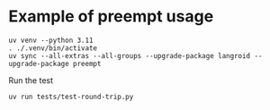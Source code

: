 # Example of preempt usage

```
uv venv --python 3.11
. ./.venv/bin/activate
uv sync --all-extras --all-groups --upgrade-package langroid --upgrade-package preempt
```

Run the test

```
uv run tests/test-round-trip.py
```
